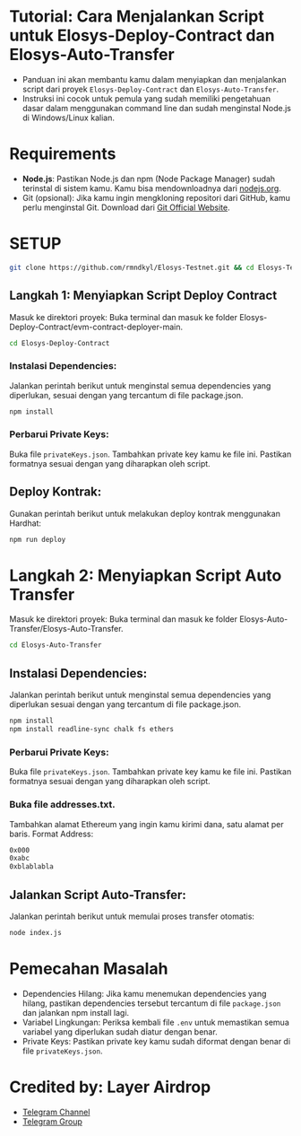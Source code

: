 # Tutorial: Cara Menjalankan Script untuk Elosys-Deploy-Contract dan Elosys-Auto-Transfer
 - Panduan ini akan membantu kamu dalam menyiapkan dan menjalankan script dari proyek `Elosys-Deploy-Contract` dan `Elosys-Auto-Transfer`.
 - Instruksi ini cocok untuk pemula yang sudah memiliki pengetahuan dasar dalam menggunakan command line dan sudah menginstal Node.js di Windows/Linux kalian.

# Requirements
 - **Node.js**: Pastikan Node.js dan npm (Node Package Manager) sudah terinstal di sistem kamu. Kamu bisa mendownloadnya dari [nodejs.org](https://nodejs.org/en/download/prebuilt-installer).
 - Git (opsional): Jika kamu ingin mengkloning repositori dari GitHub, kamu perlu menginstal Git. Download dari [Git Official Website](https://git-scm.com).

# SETUP
```bash
git clone https://github.com/rmndkyl/Elosys-Testnet.git && cd Elosys-Testnet
```

## Langkah 1: Menyiapkan Script Deploy Contract
Masuk ke direktori proyek:
Buka terminal dan masuk ke folder Elosys-Deploy-Contract/evm-contract-deployer-main.
```bash
cd Elosys-Deploy-Contract
```

### Instalasi Dependencies:
Jalankan perintah berikut untuk menginstal semua dependencies yang diperlukan, sesuai dengan yang tercantum di file package.json.
```bash
npm install
```

### Perbarui Private Keys:
Buka file `privateKeys.json`.
Tambahkan private key kamu ke file ini. Pastikan formatnya sesuai dengan yang diharapkan oleh script.

## Deploy Kontrak:
Gunakan perintah berikut untuk melakukan deploy kontrak menggunakan Hardhat:
```bash
npm run deploy
```

# Langkah 2: Menyiapkan Script Auto Transfer
Masuk ke direktori proyek:
Buka terminal dan masuk ke folder Elosys-Auto-Transfer/Elosys-Auto-Transfer.
```bash
cd Elosys-Auto-Transfer
```
## Instalasi Dependencies:
Jalankan perintah berikut untuk menginstal semua dependencies yang diperlukan sesuai dengan yang tercantum di file package.json.
```bash
npm install
npm install readline-sync chalk fs ethers
```

### Perbarui Private Keys:
Buka file `privateKeys.json`.
Tambahkan private key kamu ke file ini. Pastikan formatnya sesuai dengan yang diharapkan oleh script.

### Buka file addresses.txt.
Tambahkan alamat Ethereum yang ingin kamu kirimi dana, satu alamat per baris.
Format Address:
```bash
0x000
0xabc
0xblablabla
```

## Jalankan Script Auto-Transfer:
Jalankan perintah berikut untuk memulai proses transfer otomatis:
```bash
node index.js
```

# Pemecahan Masalah
- Dependencies Hilang: Jika kamu menemukan dependencies yang hilang, pastikan dependencies tersebut tercantum di file `package.json` dan jalankan npm install lagi.
- Variabel Lingkungan: Periksa kembali file `.env` untuk memastikan semua variabel yang diperlukan sudah diatur dengan benar.
- Private Keys: Pastikan private key kamu sudah diformat dengan benar di file `privateKeys.json`.

# Credited by: Layer Airdrop
 - [Telegram Channel](https://t.me/layerairdrop)
 - [Telegram Group](https://t.me/layerairdropdiskusi)
